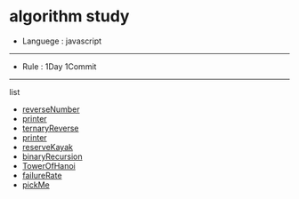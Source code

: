 # algorithm study

- Languege : javascript
----
- Rule : 1Day 1Commit
----
list

- [reverseNumber](https://github.com/Reone1/algo/tree/master/reverseNumber)
- [printer](https://github.com/Reone1/algo/tree/master/printer)
- [ternaryReverse](https://github.com/Reone1/algo/tree/master/ternaryReverse)
- [printer](https://github.com/Reone1/algo/tree/master/newId)
- [reserveKayak](https://github.com/Reone1/algo/tree/master/reserveKayak)
- [binaryRecursion](https://github.com/Reone1/algo/tree/master/binaryRecursion)
- [TowerOfHanoi](https://github.com/Reone1/algo/tree/master/TowerOfHanoi)
- [failureRate](https://github.com/Reone1/algo/tree/master/failureRate)
- [pickMe](https://github.com/Reone1/algo/tree/master/pickMe)